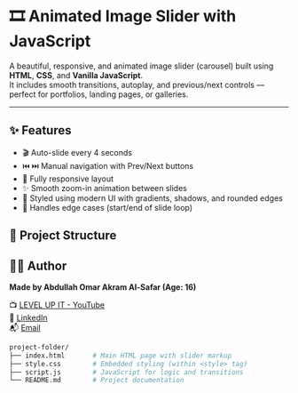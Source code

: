 # 🎞️ Animated Image Slider with JavaScript

A beautiful, responsive, and animated image slider (carousel) built using **HTML**, **CSS**, and **Vanilla JavaScript**.  
It includes smooth transitions, autoplay, and previous/next controls — perfect for portfolios, landing pages, or galleries.

---

## ✨ Features

- 🎬 Auto-slide every 4 seconds
- ⏮️ ⏭️ Manual navigation with Prev/Next buttons
- 📱 Fully responsive layout
- ✨ Smooth zoom-in animation between slides
- 🎨 Styled using modern UI with gradients, shadows, and rounded edges
- 🛑 Handles edge cases (start/end of slide loop)
  
## 📂 Project Structure

## 👨‍💻 Author

**Made by Abdullah Omar Akram Al-Safar (Age: 16)**

📺 [LEVEL UP IT - YouTube](https://www.youtube.com/@LEVEL_UP_IT)  
🔗 [LinkedIn](https://www.linkedin.com/in/abdullah-omar-2a552834b)  
📬 [Email](mailto:abodyalsafar2009@gmail.com)

```bash
project-folder/
├── index.html       # Main HTML page with slider markup
├── style.css        # Embedded styling (within <style> tag)
├── script.js        # JavaScript for logic and transitions
└── README.md        # Project documentation 


